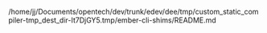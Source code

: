 /home/jj/Documents/opentech/dev/trunk/edev/dee/tmp/custom_static_compiler-tmp_dest_dir-It7DjGY5.tmp/ember-cli-shims/README.md